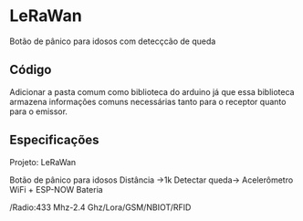 # LeRaWan
Botão de pânico para idosos com detecçcão de queda

## Código
Adicionar a pasta comum como biblioteca do arduino já que essa biblioteca armazena informações comuns necessárias tanto para o receptor quanto para o emissor.

## Especificações

Projeto: LeRaWan

Botão de pânico para idosos
Distância ->1k
Detectar queda-> Acelerômetro
WiFi + ESP-NOW
Bateria

/Radio:433 Mhz-2.4 Ghz/Lora/GSM/NBIOT/RFID

